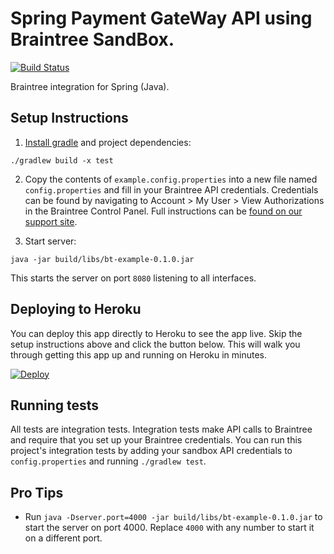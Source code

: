 # Spring Payment GateWay API using Braintree SandBox.

[![Build Status](https://travis-ci.org/braintree/braintree_spring_example.svg?branch=master)](https://travis-ci.org/braintree/braintree_spring_example)

Braintree integration for Spring (Java).

## Setup Instructions

1. [Install gradle](https://docs.gradle.org/current/userguide/installation.html) and project dependencies:

  ```
  ./gradlew build -x test
  ```

2. Copy the contents of `example.config.properties` into a new file named `config.properties` and fill in your Braintree API credentials. Credentials can be found by navigating to  Account > My User > View Authorizations in the Braintree Control Panel. Full instructions can be [found on our support site](https://articles.braintreepayments.com/control-panel/important-gateway-credentials#api-credentials).

3. Start server:

  ```
  java -jar build/libs/bt-example-0.1.0.jar
  ```

  This starts the server on port `8080` listening to all interfaces.

## Deploying to Heroku

You can deploy this app directly to Heroku to see the app live. Skip the setup instructions above and click the button below. This will walk you through getting this app up and running on Heroku in minutes.

[![Deploy](https://www.herokucdn.com/deploy/button.svg)](https://heroku.com/deploy?template=https://github.com/farhancloning/BrainTreeCardPaymentAPI&env[BT_ENVIRONMENT]=sandbox)

## Running tests

All tests are integration tests. Integration tests make API calls to Braintree and require that you set up your Braintree credentials. You can run this project's integration tests by adding your sandbox API credentials to `config.properties` and running `./gradlew test`.


## Pro Tips

* Run `java -Dserver.port=4000 -jar build/libs/bt-example-0.1.0.jar` to start the server on port 4000. Replace `4000` with any number to start it on a different port.


